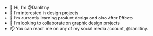 - 👋 Hi, I’m @Danlitiny
- 👀 I’m interested in design projects 
- 🌱 I’m currently learning product design and also After Effects
- 💞️ I’m looking to collaborate on graphic design projects 
- 📫 You can reach me on any of my social media account, @danlitiny.

<!---
Danlitiny/Danlitiny is a ✨ special ✨ repository because its `README.md` (this file) appears on your GitHub profile.
You can click the Preview link to take a look at your changes.
--->
